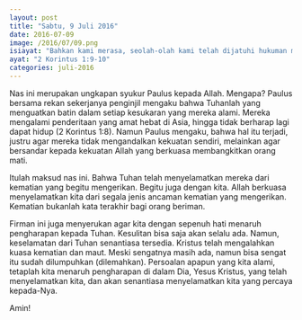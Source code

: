 ```yaml
---
layout: post
title: "Sabtu, 9 Juli 2016"
date: 2016-07-09
image: /2016/07/09.png
isiayat: "Bahkan kami merasa, seolah-olah kami telah dijatuhi hukuman mati. Tetapi hal itu terjadi, supaya kami jangan menaruh kepercayaan pada diri kami sendiri, tetapi hanya kepada Allah yang membangkitkan orang-orang mati. Dari kematian yang begitu ngeri Ia telah dan akan menyelamatkan kami: kepada-Nya kami menaruh pengharapan kami, bahwa Ia akan menyelamatkan kami lagi"
ayat: "2 Korintus 1:9-10"
categories: juli-2016
---
```


Nas ini merupakan ungkapan syukur Paulus kepada Allah. Mengapa? Paulus bersama rekan sekerjanya penginjil mengaku bahwa Tuhanlah yang menguatkan batin dalam setiap kesukaran yang mereka alami. Mereka mengalami penderitaan yang amat hebat di Asia, hingga tidak berharap lagi dapat hidup (2 Korintus 1:8). Namun Paulus mengaku, bahwa hal itu terjadi, justru agar mereka tidak mengandalkan kekuatan sendiri, melainkan agar bersandar kepada kekuatan Allah yang berkuasa membangkitkan orang mati.

Itulah maksud nas ini. Bahwa Tuhan telah menyelamatkan mereka dari kematian yang begitu mengerikan. Begitu juga dengan kita. Allah berkuasa menyelamatkan kita dari segala jenis ancaman kematian yang mengerikan. Kematian bukanlah kata terakhir bagi orang beriman.

Firman ini juga menyerukan agar kita dengan sepenuh hati menaruh pengharapan kepada Tuhan. Kesulitan bisa saja akan selalu ada. Namun, keselamatan dari Tuhan senantiasa tersedia. Kristus telah mengalahkan kuasa kematian dan maut. Meski sengatnya masih ada, namun bisa sengat itu sudah dilumpuhkan (dilemahkan). Persoalan apapun yang kita alami, tetaplah kita menaruh pengharapan di dalam Dia, Yesus Kristus, yang telah menyelamatkan kita, dan akan senantiasa menyelamatkan kita yang percaya kepada-Nya.

Amin!